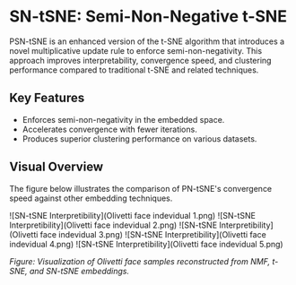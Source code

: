 # SN-tSNE: Semi-Non-Negative t-SNE

PSN-tSNE is an enhanced version of the t-SNE algorithm that introduces a novel multiplicative update rule to enforce semi-non-negativity. This approach improves interpretability, convergence speed, and clustering performance compared to traditional t-SNE and related techniques.

## Key Features
- Enforces semi-non-negativity in the embedded space.
- Accelerates convergence with fewer iterations.
- Produces superior clustering performance on various datasets.

## Visual Overview
The figure below illustrates the comparison of PN-tSNE's convergence speed against other embedding techniques.

![SN-tSNE Interpretibility](Olivetti face indevidual 1.png)
![SN-tSNE Interpretibility](Olivetti face indevidual 2.png)
![SN-tSNE Interpretibility](Olivetti face indevidual 3.png)
![SN-tSNE Interpretibility](Olivetti face indevidual 4.png)
![SN-tSNE Interpretibility](Olivetti face indevidual 5.png)

*Figure: Visualization of Olivetti face samples reconstructed from NMF, t-SNE, and SN-tSNE embeddings.*
